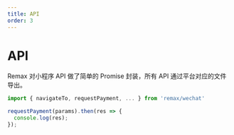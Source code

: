 ```yaml
---
title: API
order: 3
---
```


# API

Remax 对小程序 API 做了简单的 Promise 封装，所有 API 通过平台对应的文件导出。

```js
import { navigateTo, requestPayment, ... } from 'remax/wechat'

requestPayment(params).then(res => {
  console.log(res);
});
```
